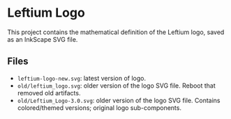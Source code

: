 # Leftium Logo

This project contains the mathematical definition of the Leftium logo, saved as an InkScape SVG file.

## Files

- `leftium-logo-new.svg`: latest version of logo.
- `old/leftium_logo.svg`: older version of the logo SVG file. Reboot that removed old artifacts.
- `old/Leftium_Logo-3.0.svg`: older version of the logo SVG file. Contains colored/themed versions; original logo sub-components.
